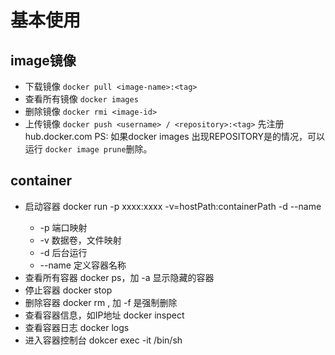 # 基本使用
## image镜像
- 下载镜像 `docker pull <image-name>:<tag>`
- 查看所有镜像 `docker images` 
- 删除镜像  `docker rmi <image-id>`
- 上传镜像  `docker push <username> / <repository>:<tag>` 先注册 hub.docker.com
PS: 如果docker images 出现REPOSITORY是<none>的情况，可以运行 `docker image prune`删除。

## container
- 启动容器 docker run -p xxxx:xxxx -v=hostPath:containerPath -d --name <comtainer-name> <iamge-name>
    - -p 端口映射
    - -v 数据卷，文件映射
    - -d 后台运行
    - --name 定义容器名称
- 查看所有容器 docker ps，加 -a 显示隐藏的容器
- 停止容器 docker stop <container-id>
- 删除容器 docker rm <container-id>, 加 -f 是强制删除
- 查看容器信息，如IP地址 docker inspect <container-id>
- 查看容器日志 docker logs <container-id>
- 进入容器控制台 dokcer exec -it <container-id> /bin/sh
